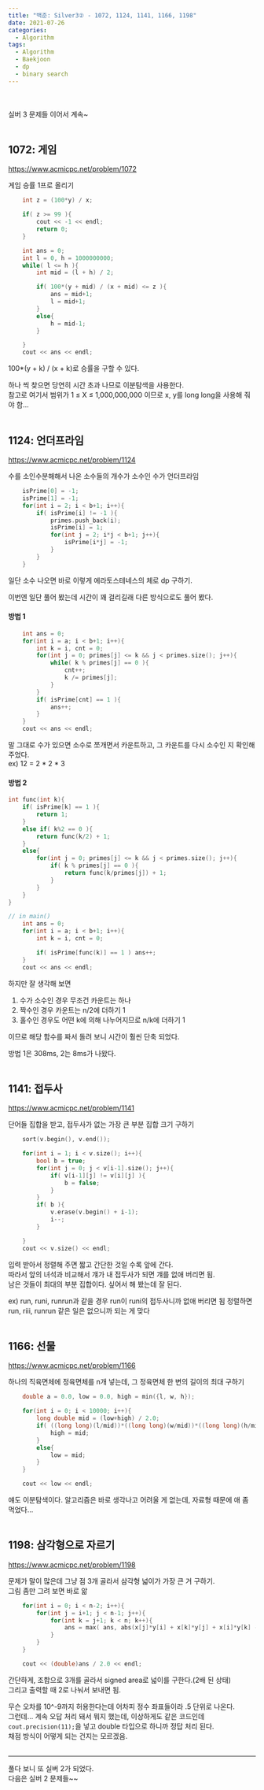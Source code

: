```yaml
---
title: "백준: Silver3② - 1072, 1124, 1141, 1166, 1198"
date: 2021-07-26
categories:
  - Algorithm
tags:
  - Algorithm
  - Baekjoon
  - dp
  - binary search
---
```


<br></br>
실버 3 문제들 이어서 계속~
<br></br>

## 1072: 게임
https://www.acmicpc.net/problem/1072

게임 승률 1프로 올리기

```cpp
    int z = (100*y) / x;

    if( z >= 99 ){
        cout << -1 << endl;
        return 0;
    }

    int ans = 0;
    int l = 0, h = 1000000000;
    while( l <= h ){
        int mid = (l + h) / 2;

        if( 100*(y + mid) / (x + mid) <= z ){
            ans = mid+1;
            l = mid+1;
        }
        else{
            h = mid-1;
        }

    }
    cout << ans << endl;
```
100*(y + k) / (x + k)로 승률을 구할 수 있다.

하나 씩 찾으면 당연히 시간 초과 나므로 이분탐색을 사용한다.  
참고로 여기서 범위가 1 ≤ X ≤ 1,000,000,000 이므로  x, y를 long long을 사용해 줘야 함...
<br></br>

## 1124: 언더프라임
https://www.acmicpc.net/problem/1124

수를 소인수분해해서 나온 소수들의 개수가 소수인 수가 언더프라임

```cpp
    isPrime[0] = -1;
    isPrime[1] = -1;
    for(int i = 2; i < b+1; i++){
        if( isPrime[i] != -1 ){
            primes.push_back(i);
            isPrime[i] = 1;
            for(int j = 2; i*j < b+1; j++){
                isPrime[i*j] = -1;
            }
        }
    }
```
일단 소수 나오면 바로 이렇게 에라토스테네스의 체로 dp 구하기.

이번엔 일단 풀어 봤는데 시간이 꽤 걸리길래 다른 방식으로도 풀어 봤다.

#### 방법 1
```cpp
    int ans = 0;
    for(int i = a; i < b+1; i++){
        int k = i, cnt = 0;
        for(int j = 0; primes[j] <= k && j < primes.size(); j++){
            while( k % primes[j] == 0 ){
                cnt++;
                k /= primes[j];
            }
        }
        if( isPrime[cnt] == 1 ){
            ans++;
        }
    }
    cout << ans << endl;
```
말 그대로 수가 있으면 소수로 쪼개면서 카운트하고, 그 카운트를 다시 소수인 지 확인해 주었다.  
ex) 12 = 2 * 2 * 3

#### 방법 2
```cpp
int func(int k){
    if( isPrime[k] == 1 ){
        return 1;
    }
    else if( k%2 == 0 ){
        return func(k/2) + 1;
    }
    else{
        for(int j = 0; primes[j] <= k && j < primes.size(); j++){
            if( k % primes[j] == 0 ){
                return func(k/primes[j]) + 1;
            }
        }
    }
}

// in main()
    int ans = 0;
    for(int i = a; i < b+1; i++){
        int k = i, cnt = 0;

        if( isPrime[func(k)] == 1 ) ans++;
    }
    cout << ans << endl;
```
하지만 잘 생각해 보면
1. 수가 소수인 경우 무조건 카운트는 하나
2. 짝수인 경우 카운트는 n/2에 더하기 1
3. 홀수인 경우도 어떤 k에 의해 나누어지므로 n/k에 더하기 1

이므로 해당 함수를 짜서 돌려 보니 시간이 훨씬 단축 되었다.

방법 1은 308ms, 2는 8ms가 나왔다.
<br></br>

## 1141: 접두사
https://www.acmicpc.net/problem/1141

단어들 집합을 받고, 접두사가 없는 가장 큰 부분 집합 크기 구하기

```cpp
    sort(v.begin(), v.end());

    for(int i = 1; i < v.size(); i++){
        bool b = true;
        for(int j = 0; j < v[i-1].size(); j++){
            if( v[i-1][j] != v[i][j] ){
                b = false;
            }
        }
        if( b ){
            v.erase(v.begin() + i-1);
            i--;
        }

    }
    cout << v.size() << endl;
```
입력 받아서 정렬해 주면 짧고 간단한 것일 수록 앞에 간다.  
따라서 앞의 녀석과 비교해서 걔가 내 접두사가 되면 걔를 없애 버리면 됨.  
남은 것들이 최대의 부분 집합이다. 싶어서 해 봤는데 잘 된다.

ex) run, runi, runrun과 같을 경우 run이 runi의 접두사니까 없애 버리면 됨
정렬하면 run, riii, runrun 같은 일은 없으니까 되는 게 맞다
<br></br>

## 1166: 선물
https://www.acmicpc.net/problem/1166

하나의 직육면체에 정육면체를 n개 넣는데, 그 정육면체 한 변의 길이의 최대 구하기
```cpp
    double a = 0.0, low = 0.0, high = min({l, w, h});

    for(int i = 0; i < 10000; i++){
        long double mid = (low+high) / 2.0;
        if( ((long long)(l/mid))*((long long)(w/mid))*((long long)(h/mid)) < n ){
            high = mid;
        }
        else{
            low = mid;
        }
    }

    cout << low << endl;
```
얘도 이분탐색이다. 알고리즘은 바로 생각나고 어려울 게 없는데, 자료형 때문에 애 좀 먹었다...
<br></br>

## 1198: 삼각형으로 자르기
https://www.acmicpc.net/problem/1198

문제가 말이 많은데 그냥 점 3개 골라서 삼각형 넓이가 가장 큰 거 구하기.  
그림 좀만 그려 보면 바로 앎

```cpp
    for(int i = 0; i < n-2; i++){
        for(int j = i+1; j < n-1; j++){
            for(int k = j+1; k < n; k++){
                ans = max( ans, abs(x[j]*y[i] + x[k]*y[j] + x[i]*y[k] - x[i]*y[j] - x[j]*y[k] - x[k]*y[i]) );
            }
        }
    }

    cout << (double)ans / 2.0 << endl;
```
간단하게, 조합으로 3개를 골라서 signed area로 넓이를 구한다.(2배 된 상태)  
그리고 출력할 때 2로 나눠서 보내면 됨.

무슨 오차를 10^-9까지 허용한다는데 어차피 정수 좌표들이라 .5 단위로 나온다.  
그런데... 계속 오답 처리 돼서 뭐지 했는데, 이상하게도 같은 코드인데 `cout.precision(11);`을 넣고 double 타입으로 하니까 정답 처리 된다.  
채점 방식이 어떻게 되는 건지는 모르겠음.
<br></br>


---
풀다 보니 또 실버 2가 되었다.  
다음은 실버 2 문제들~~
<br></br>
